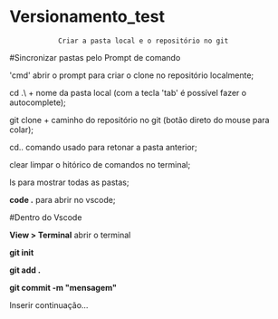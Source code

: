 ﻿# Versionamento_test

                Criar a pasta local e o repositório no git

#Sincronizar pastas pelo Prompt de comando


'cmd' abrir o prompt para criar o clone no repositório localmente;

cd .\ + nome da pasta local (com a tecla 'tab' é possível fazer o autocomplete);

git clone + caminho do repositório no git (botão direto do mouse para colar);

cd.. comando usado para retonar a pasta anterior;

clear limpar o hitórico de comandos no terminal;

ls para mostrar todas as pastas;

**code .** para abrir no vscode;


#Dentro do Vscode

**View > Terminal** abrir o terminal

**git init**

**git add .**

**git commit -m "mensagem"**

Inserir continuação...









